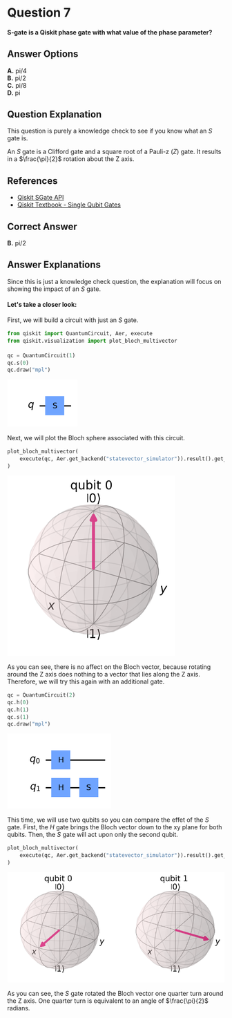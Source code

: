 # Question 7

#### S-gate is a Qiskit phase gate with what value of the phase parameter?

## Answer Options

**A.** pi/4     
**B.**  pi/2  
**C.**  pi/8  
**D.**  pi  

## Question Explanation

This question is purely a knowledge check to see if you know what an $S$ gate is.

An $S$ gate is a Clifford gate and a square root of a Pauli-z ($Z$) gate.
It results in a $\frac{\pi}{2}$ rotation about the Z axis.

## References

* [Qiskit SGate API](https://qiskit.org/documentation/stubs/qiskit.circuit.library.SGate.html#qiskit.circuit.library.SGate)
* [Qiskit Textbook - Single Qubit Gates](https://qiskit.org/textbook/ch-states/single-qubit-gates.html#6.2-The-S-gates--)

## Correct Answer

**B.** pi/2

## Answer Explanations

Since this is just a knowledge check question, the explanation will focus on showing the impact of an $S$ gate.

#### Let's take a closer look:

First, we will build a circuit with just an $S$ gate.


```python
from qiskit import QuantumCircuit, Aer, execute
from qiskit.visualization import plot_bloch_multivector

qc = QuantumCircuit(1)
qc.s(0)
qc.draw("mpl")
```




    
![png](Question-07_files/Question-07_10_0.png)
    



Next, we will plot the Bloch sphere associated with this circuit.


```python
plot_bloch_multivector(
    execute(qc, Aer.get_backend("statevector_simulator")).result().get_statevector(qc)
)
```




    
![png](Question-07_files/Question-07_12_0.png)
    



As you can see, there is no affect on the Bloch vector, because rotating around the Z axis does nothing to a vector that lies along the Z axis.
Therefore, we will try this again with an additional gate.


```python
qc = QuantumCircuit(2)
qc.h(0)
qc.h(1)
qc.s(1)
qc.draw("mpl")
```




    
![png](Question-07_files/Question-07_14_0.png)
    



This time, we will use two qubits so you can compare the effet of the $S$ gate.
First, the $H$ gate brings the Bloch vector down to the xy plane for both qubits.
Then, the $S$ gate will act upon only the second qubit.


```python
plot_bloch_multivector(
    execute(qc, Aer.get_backend("statevector_simulator")).result().get_statevector(qc)
)
```




    
![png](Question-07_files/Question-07_16_0.png)
    



As you can see, the $S$ gate rotated the Bloch vector one quarter turn around the Z axis.
One quarter turn is equivalent to an angle of $\frac{\pi}{2}$ radians.
